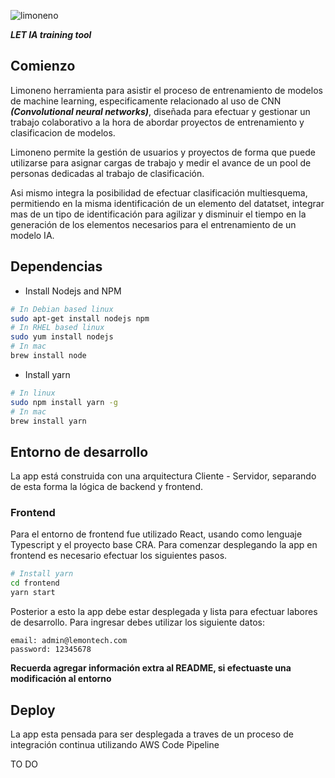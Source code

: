 ![limoneno](https://github.com/LemontechSA/limoneno/blob/master/frontend/src/assets/png/limoneno.png?raw=true)

***LET IA training tool***

## Comienzo

Limoneno  herramienta para asistir el proceso de entrenamiento de modelos de machine learning, especificamente relacionado al uso de CNN ***(Convolutional neural networks)***, diseñada para efectuar y gestionar un trabajo colaborativo a la hora de abordar proyectos de entrenamiento y clasificacion de modelos.

Limoneno permite la gestión de usuarios y proyectos de forma que puede utilizarse para asignar cargas de trabajo y medir el avance de un pool de personas dedicadas al trabajo de clasificación.

Asi mismo integra la posibilidad de efectuar clasificación multiesquema, permitiendo en la misma identificación de un elemento del datatset, integrar mas de un tipo de identificación para agilizar y disminuir el tiempo en la generación de los elementos necesarios para el entrenamiento de un modelo IA.

## Dependencias

- Install Nodejs and NPM
```bash
# In Debian based linux
sudo apt-get install nodejs npm
# In RHEL based linux
sudo yum install nodejs
# In mac
brew install node
```
- Install yarn
```bash
# In linux
sudo npm install yarn -g
# In mac
brew install yarn
```

## Entorno de desarrollo

La app está construida con una arquitectura Cliente - Servidor, separando de esta forma la lógica de backend y frontend.

### Frontend

Para el entorno de frontend fue utilizado React, usando como lenguaje Typescript y el proyecto base CRA. Para comenzar  desplegando la app en frontend es necesario efectuar los siguientes pasos.

```bash
# Install yarn
cd frontend
yarn start
```

Posterior a esto la app debe estar desplegada y lista para efectuar labores de desarrollo. Para ingresar debes utilizar los siguiente datos:

```
email: admin@lemontech.com
password: 12345678
```

**Recuerda agregar información extra al README, si efectuaste una modificación al entorno**

## Deploy

La app esta pensada para ser desplegada a traves de un proceso de integración continua utilizando AWS Code Pipeline

TO DO
